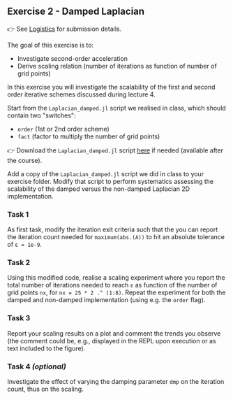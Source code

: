 <!--This file was generated, do not modify it.-->
## Exercise 2 - **Damped Laplacian**

👉 See [Logistics](/logistics/#submission) for submission details.

The goal of this exercise is to:
- Investigate second-order acceleration
- Derive scaling relation (number of iterations as function of number of grid points)

In this exercise you will investigate the scalability of the first and second order iterative schemes discussed during lecture 4.

Start from the `Laplacian_damped.jl` script we realised in class, which should contain two "switches":
- `order` (1st or 2nd order scheme)
- `fact` (factor to multiply the number of grid points)

👉 Download the `Laplacian_damped.jl` script [here](https://github.com/eth-vaw-glaciology/course-101-0250-00/blob/main/scripts/) if needed (available after the course).

Add a copy of the `Laplacian_damped.jl` script we did in class to your exercise folder. Modify that script to perform systematics assessing the scalability of the damped versus the non-damped Laplacian 2D implementation.

### Task 1
As first task, modify the iteration exit criteria such that the you can report the iteration count needed for `maximum(abs.(A))` to hit an absolute tolerance of `ε = 1e-9`.

### Task 2
Using this modified code, realise a scaling experiment where you report the total number of iterations needed to reach `ε` as function of the number of grid points `nx`, for `nx = 25 * 2 .^ (1:8)`. Repeat the experiment for both the damped and non-damped implementation (using e.g. the `order` flag).

### Task 3
Report your scaling results on a plot and comment the trends you observe (the comment could be, e.g., displayed in the REPL upon execution or as text included to the figure).

### Task 4 *(optional)*
Investigate the effect of varying the damping parameter `dmp` on the iteration count, thus on the scaling.


